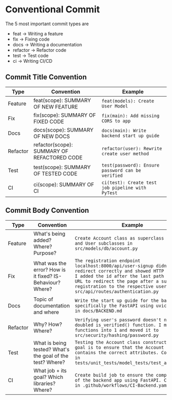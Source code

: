 # Conventional Commit

The 5 most important commit types are

- feat $\rightarrow$ Writing a feature
- fix $\rightarrow$ Fixing code
- docs $\rightarrow$ Writing a documentation
- refactor $\rightarrow$ Refactor code
- test $\rightarrow$ Test code
- ci $\rightarrow$ Writing CI/CD

## Commit Title Convention

| Type | Convention  | Example |
| ---- | ----------- | ------- |
| Feature | feat(scope): SUMMARY OF NEW FEATURE | `feat(models): Create User Model` |
| Fix | fix(scope): SUMMARY OF FIXED CODE | `fix(main): Add missing CORS to app` |
| Docs | docs(scope): SUMMARY OF NEW DOCS | `docs(main): Write backend start up guide` |
| Refactor | refactor(scope): SUMMARY OF REFACTORED CODE | `refactor(user): Rewrite create user method` |
| Test | test(scope): SUMMARY OF TESTED CODE | `test(password): Ensure password can be verified` |
| CI | ci(scope): SUMMARY OF CI | `ci(test): Create test job pipeline with PyTest` |

## Commit Body Convention

| Type | Convention  | Example |
| ---- | ----------- | ------- |
| Feature | What's being added? Where? Purpose? | `Create Account class as superclass for Admin and User subclasses in src/models/db/account.py` |
| Fix | What was the error? How is it fixed? IS-Behaviour? Where? | `The registration endpoint localhost:8000/api/user-signup didn't redirect correctly and showed HTTP 404. Now, I added the id after the last path in the URL to redirect the page after a successful registration to the respective user. Code in src/api/routes/authentication.py` |
| Docs | Topic of documentation and where | `Write the start up guide for the backend app specifically the FastAPI using uvicorn. Docs in docs/BACKEND.md` |
| Refactor | Why? How? Where? | `Verifying user's password doesn't need a doubled is_verified() function. I merged the functions into 1 and moved it to src/security/hashing/password.py` |
| Test | What is being tested? What's the goal of the test? Where? | `Testing the Account class construction. The goal is to ensure that the Account class contains the correct attributes. Code found in tests/unit_tests/model_tests/test_account.py` |
| CI | What job + its goal? Which libraries? Where? | `Create build job to ensure the compatibility of the backend app using FastAPI. CI found in .github/workflows/CI-Backend.yaml` |
